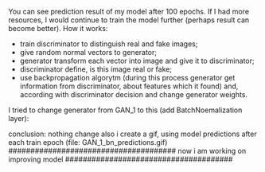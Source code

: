 You can see prediction result of my model after 100 epochs. If I had more resources, I would continue to train the model further (perhaps result can become better).
How it works: 
  - train discriminator to distinguish real and fake images;
  - give random normal vectors to generator;
  - generator transform each vector into image and give it to discriminator;
  - discriminator define, is this image real or fake;
  - use backpropagation algorytm (during this process generator get information from discriminator, about features which it found) and, according with discriminator decision and change generator weights.

I tried to change generator from GAN_1 to this (add BatchNoemalization layer):

conclusion: nothing change
also i create a gif, using model predictions after each train epoch (file: GAN_1_bn_predictions.gif)
###################################### now i am working on improving model ######################################
